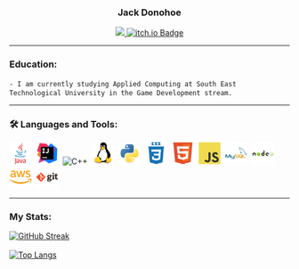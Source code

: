 <div id="header" align="center">
  
  ### Jack Donohoe
  
  <div id="badges">
  <a href="https://www.linkedin.com/in/jack-donohoe02/">
  <img src="https://img.shields.io/badge/LinkedIn-blue?logo=linkedin&logoColor=white&style=for-the-badge">
  </a>
  <a href="https://valkimir.itch.io/">
  <img src="https://img.shields.io/badge/itch.io-red?style=for-the-badge&logo=itch.io&logoColor=white" alt="itch.io Badge"/>
  </a>
   </div> 
  </div>
  
  ---
  
  ### Education:
    
    - I am currently studying Applied Computing at South East Technological University in the Game Development stream.

  ---
  
  ### :hammer_and_wrench: Languages and Tools:
  
  <div>
  <img src="https://github.com/devicons/devicon/blob/master/icons/java/java-original-wordmark.svg" title="Java" alt="Java" width="40" height="40"/>&nbsp;
  <img src="https://github.com/devicons/devicon/blob/master/icons/intellij/intellij-original.svg" title="IntelliJ" alt="IntelliJ" width="40" height="40"/>&nbsp;
  <img src="https://upload.wikimedia.org/wikipedia/commons/thumb/1/18/ISO_C%2B%2B_Logo.svg/1200px-ISO_C%2B%2B_Logo.svg.png" title="C++" alt="C++" width="40" height="40"/>&nbsp;
  <img src="https://github.com/devicons/devicon/blob/master/icons/linux/linux-original.svg" title="Linux" alt="Linux" width="40" height="40"/>&nbsp;
  <img src="https://github.com/devicons/devicon/blob/master/icons/python/python-original.svg" title="Python" alt="Python" width="40" height="40"/>&nbsp;
  <img src="https://github.com/devicons/devicon/blob/master/icons/css3/css3-plain-wordmark.svg"  title="CSS3" alt="CSS" width="40" height="40"/>&nbsp;
  <img src="https://github.com/devicons/devicon/blob/master/icons/html5/html5-original.svg" title="HTML5" alt="HTML" width="40" height="40"/>&nbsp;
  <img src="https://github.com/devicons/devicon/blob/master/icons/javascript/javascript-original.svg" title="JavaScript" alt="JavaScript" width="40" height="40"/>&nbsp;
  <img src="https://github.com/devicons/devicon/blob/master/icons/mysql/mysql-original-wordmark.svg" title="MySQL"  alt="MySQL" width="40" height="40"/>&nbsp;
  <img src="https://github.com/devicons/devicon/blob/master/icons/nodejs/nodejs-original-wordmark.svg" title="NodeJS" alt="NodeJS" width="40" height="40"/>&nbsp;
  <img src="https://github.com/devicons/devicon/blob/master/icons/amazonwebservices/amazonwebservices-plain-wordmark.svg" title="AWS" alt="AWS" width="40" height="40"/>&nbsp;
  <img src="https://github.com/devicons/devicon/blob/master/icons/git/git-original-wordmark.svg" title="Git" **alt="Git" width="40" height="40"/>
</div>

  ---
  
  ### My Stats:
  
  [![GitHub Streak](https://streak-stats.demolab.com/?user=Jack-Donohoe&theme=dark)](https://git.io/streak-stats)
  <br></br>
  [![Top Langs](https://github-readme-stats.vercel.app/api/top-langs/?username=Jack-Donohoe&layout=compact&theme=vision-friendly-dark)](https://github.com/anuraghazra/github-readme-stats)

